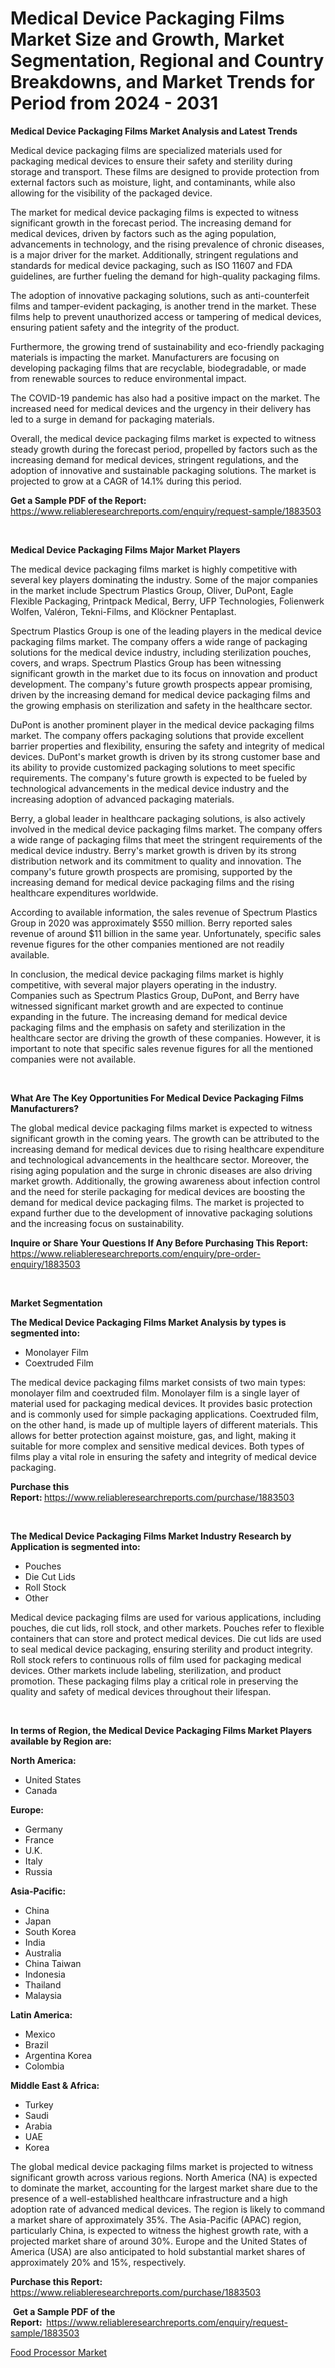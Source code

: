 <p><h1>Medical Device Packaging Films Market Size and Growth, Market Segmentation, Regional and Country Breakdowns, and Market Trends for Period from 2024 -  2031</h1></p><p><strong>Medical Device Packaging Films Market Analysis and Latest Trends</strong></p>
<p><p>Medical device packaging films are specialized materials used for packaging medical devices to ensure their safety and sterility during storage and transport. These films are designed to provide protection from external factors such as moisture, light, and contaminants, while also allowing for the visibility of the packaged device.</p><p>The market for medical device packaging films is expected to witness significant growth in the forecast period. The increasing demand for medical devices, driven by factors such as the aging population, advancements in technology, and the rising prevalence of chronic diseases, is a major driver for the market. Additionally, stringent regulations and standards for medical device packaging, such as ISO 11607 and FDA guidelines, are further fueling the demand for high-quality packaging films.</p><p>The adoption of innovative packaging solutions, such as anti-counterfeit films and tamper-evident packaging, is another trend in the market. These films help to prevent unauthorized access or tampering of medical devices, ensuring patient safety and the integrity of the product.</p><p>Furthermore, the growing trend of sustainability and eco-friendly packaging materials is impacting the market. Manufacturers are focusing on developing packaging films that are recyclable, biodegradable, or made from renewable sources to reduce environmental impact.</p><p>The COVID-19 pandemic has also had a positive impact on the market. The increased need for medical devices and the urgency in their delivery has led to a surge in demand for packaging materials.</p><p>Overall, the medical device packaging films market is expected to witness steady growth during the forecast period, propelled by factors such as the increasing demand for medical devices, stringent regulations, and the adoption of innovative and sustainable packaging solutions. The market is projected to grow at a CAGR of 14.1% during this period.</p></p>
<p><strong>Get a Sample PDF of the Report:&nbsp;</strong> <a href="https://www.reliableresearchreports.com/enquiry/request-sample/1883503">https://www.reliableresearchreports.com/enquiry/request-sample/1883503</a></p>
<p>&nbsp;</p>
<p><strong>Medical Device Packaging Films Major Market Players</strong></p>
<p><p>The medical device packaging films market is highly competitive with several key players dominating the industry. Some of the major companies in the market include Spectrum Plastics Group, Oliver, DuPont, Eagle Flexible Packaging, Printpack Medical, Berry, UFP Technologies, Folienwerk Wolfen, Valéron, Tekni-Films, and Klöckner Pentaplast.</p><p>Spectrum Plastics Group is one of the leading players in the medical device packaging films market. The company offers a wide range of packaging solutions for the medical device industry, including sterilization pouches, covers, and wraps. Spectrum Plastics Group has been witnessing significant growth in the market due to its focus on innovation and product development. The company's future growth prospects appear promising, driven by the increasing demand for medical device packaging films and the growing emphasis on sterilization and safety in the healthcare sector.</p><p>DuPont is another prominent player in the medical device packaging films market. The company offers packaging solutions that provide excellent barrier properties and flexibility, ensuring the safety and integrity of medical devices. DuPont's market growth is driven by its strong customer base and its ability to provide customized packaging solutions to meet specific requirements. The company's future growth is expected to be fueled by technological advancements in the medical device industry and the increasing adoption of advanced packaging materials.</p><p>Berry, a global leader in healthcare packaging solutions, is also actively involved in the medical device packaging films market. The company offers a wide range of packaging films that meet the stringent requirements of the medical device industry. Berry's market growth is driven by its strong distribution network and its commitment to quality and innovation. The company's future growth prospects are promising, supported by the increasing demand for medical device packaging films and the rising healthcare expenditures worldwide.</p><p>According to available information, the sales revenue of Spectrum Plastics Group in 2020 was approximately $550 million. Berry reported sales revenue of around $11 billion in the same year. Unfortunately, specific sales revenue figures for the other companies mentioned are not readily available.</p><p>In conclusion, the medical device packaging films market is highly competitive, with several major players operating in the industry. Companies such as Spectrum Plastics Group, DuPont, and Berry have witnessed significant market growth and are expected to continue expanding in the future. The increasing demand for medical device packaging films and the emphasis on safety and sterilization in the healthcare sector are driving the growth of these companies. However, it is important to note that specific sales revenue figures for all the mentioned companies were not available.</p></p>
<p>&nbsp;</p>
<p><strong>What Are The Key Opportunities For Medical Device Packaging Films Manufacturers?</strong></p>
<p><p>The global medical device packaging films market is expected to witness significant growth in the coming years. The growth can be attributed to the increasing demand for medical devices due to rising healthcare expenditure and technological advancements in the healthcare sector. Moreover, the rising aging population and the surge in chronic diseases are also driving market growth. Additionally, the growing awareness about infection control and the need for sterile packaging for medical devices are boosting the demand for medical device packaging films. The market is projected to expand further due to the development of innovative packaging solutions and the increasing focus on sustainability.</p></p>
<p><strong>Inquire or Share Your Questions If Any Before Purchasing This Report:</strong> <a href="https://www.reliableresearchreports.com/enquiry/pre-order-enquiry/1883503">https://www.reliableresearchreports.com/enquiry/pre-order-enquiry/1883503</a></p>
<p>&nbsp;</p>
<p><strong>Market Segmentation</strong></p>
<p><strong>The Medical Device Packaging Films Market Analysis by types is segmented into:</strong></p>
<p><ul><li>Monolayer Film</li><li>Coextruded Film</li></ul></p>
<p><p>The medical device packaging films market consists of two main types: monolayer film and coextruded film. Monolayer film is a single layer of material used for packaging medical devices. It provides basic protection and is commonly used for simple packaging applications. Coextruded film, on the other hand, is made up of multiple layers of different materials. This allows for better protection against moisture, gas, and light, making it suitable for more complex and sensitive medical devices. Both types of films play a vital role in ensuring the safety and integrity of medical device packaging.</p></p>
<p><strong>Purchase this Report:&nbsp;</strong><a href="https://www.reliableresearchreports.com/purchase/1883503">https://www.reliableresearchreports.com/purchase/1883503</a></p>
<p>&nbsp;</p>
<p><strong>The Medical Device Packaging Films Market Industry Research by Application is segmented into:</strong></p>
<p><ul><li>Pouches</li><li>Die Cut Lids</li><li>Roll Stock</li><li>Other</li></ul></p>
<p><p>Medical device packaging films are used for various applications, including pouches, die cut lids, roll stock, and other markets. Pouches refer to flexible containers that can store and protect medical devices. Die cut lids are used to seal medical device packaging, ensuring sterility and product integrity. Roll stock refers to continuous rolls of film used for packaging medical devices. Other markets include labeling, sterilization, and product promotion. These packaging films play a critical role in preserving the quality and safety of medical devices throughout their lifespan.</p></p>
<p>&nbsp;</p>
<p><strong>In terms of Region, the Medical Device Packaging Films Market Players available by Region are:</strong></p>
<p>
    <p> <strong> North America: </strong>
        <ul>
            <li>United States</li>
            <li>Canada</li>
        </ul>
        </p> 
    <p> <strong> Europe: </strong>
        <ul>
            <li>Germany</li>
            <li>France</li>
            <li>U.K.</li>
            <li>Italy</li>
            <li>Russia</li>
        </ul>
        </p> 
    <p> <strong> Asia-Pacific: </strong>
        <ul>
            <li>China</li>
            <li>Japan</li>
            <li>South Korea</li>
            <li>India</li>
            <li>Australia</li>
            <li>China Taiwan</li>
            <li>Indonesia</li>
            <li>Thailand</li>
            <li>Malaysia</li>
        </ul>
        </p> 
    <p> <strong> Latin America: </strong>
        <ul>
            <li>Mexico</li>
            <li>Brazil</li>
            <li>Argentina Korea</li>
            <li>Colombia</li>
        </ul>
        </p> 
    <p> <strong> Middle East & Africa: </strong>
        <ul>
            <li>Turkey</li>
            <li>Saudi</li>
            <li>Arabia</li>
            <li>UAE</li>
            <li>Korea</li>
        </ul>
    </p>
    </p>
<p><p>The global medical device packaging films market is projected to witness significant growth across various regions. North America (NA) is expected to dominate the market, accounting for the largest market share due to the presence of a well-established healthcare infrastructure and a high adoption rate of advanced medical devices. The region is likely to command a market share of approximately 35%. The Asia-Pacific (APAC) region, particularly China, is expected to witness the highest growth rate, with a projected market share of around 30%. Europe and the United States of America (USA) are also anticipated to hold substantial market shares of approximately 20% and 15%, respectively.</p></p>
<p><strong>Purchase this Report: </strong><a href="https://www.reliableresearchreports.com/purchase/1883503">https://www.reliableresearchreports.com/purchase/1883503</a></p>
<p>&nbsp;<strong>Get a Sample PDF of the Report:&nbsp;&nbsp;</strong><a href="https://www.reliableresearchreports.com/enquiry/request-sample/1883503">https://www.reliableresearchreports.com/enquiry/request-sample/1883503</a></p>
<p><strong></strong></p>
<p><p><a href="https://www.linkedin.com/pulse/food-processor-market-insights-players-forecast-till-2031-ifooe?trackingId=Q4srD%2BocRsigRvnII89NfQ%3D%3D">Food Processor Market</a></p></p>